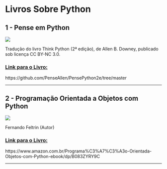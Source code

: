 # Livros Sobre Python

## 1 - Pense em Python

<a href="https://github.com/PenseAllen/PensePython2e/tree/master"><img src="https://m.media-amazon.com/images/I/71CMylJf8qL._SY466_.jpg"></a>

Tradução do livro Think Python (2ª edição), de Allen B. Downey, publicado sob licença CC BY-NC 3.0.

<h3><a href="https://github.com/PenseAllen/PensePython2e/tree/master">Link para o Livro:</a></h3>
https://github.com/PenseAllen/PensePython2e/tree/master

---

## 2 - Programação Orientada a Objetos com Python

<a href="https://www.amazon.com.br/Programa%C3%A7%C3%A3o-Orientada-Objetos-com-Python-ebook/dp/B083ZYRY9C"><img src="https://m.media-amazon.com/images/I/61tq+EDNMzL._SY466_.jpg"></a>

Fernando Feltrin (Autor) 

<h3><a href="https://www.amazon.com.br/Programa%C3%A7%C3%A3o-Orientada-Objetos-com-Python-ebook/dp/B083ZYRY9C">Link para o Livro:</a></h3>
https://www.amazon.com.br/Programa%C3%A7%C3%A3o-Orientada-Objetos-com-Python-ebook/dp/B083ZYRY9C

---
